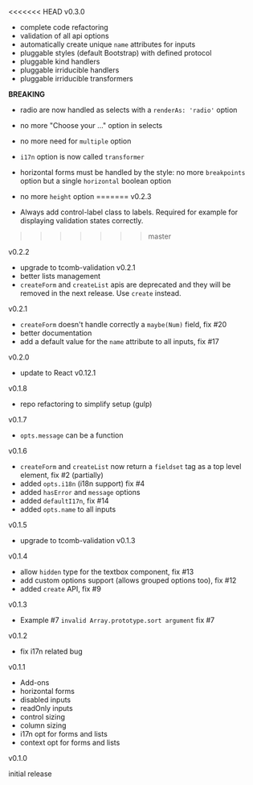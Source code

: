 <<<<<<< HEAD
v0.3.0

- complete code refactoring
- validation of all api options
- automatically create unique `name` attributes for inputs
- pluggable styles (default Bootstrap) with defined protocol
- pluggable kind handlers
- pluggable irriducible handlers
- pluggable irriducible transformers

**BREAKING**

- radio are now handled as selects with a `renderAs: 'radio'` option
- no more "Choose your ..." option in selects
- no more need for `multiple` option
- `i17n` option is now called `transformer`
- horizontal forms must be handled by the style: no more `breakpoints` option but a single `horizontal` boolean option
- no more `height` option
=======
v0.2.3

- Always add control-label class to labels. Required for example for displaying validation states correctly.
>>>>>>> master

v0.2.2

- upgrade to tcomb-validation v0.2.1
- better lists management
- `createForm` and `createList` apis are deprecated and they will be removed in the next release. Use `create` instead.

v0.2.1

- `createForm` doesn't handle correctly a `maybe(Num)` field, fix #20
- better documentation
- add a default value for the `name` attribute to all inputs, fix #17

v0.2.0

- update to React v0.12.1

v0.1.8

- repo refactoring to simplify setup (gulp)

v0.1.7

- `opts.message` can be a function

v0.1.6

- `createForm` and `createList` now return a `fieldset` tag as a top level element, fix #2 (partially)
- added `opts.i18n` (i18n support) fix #4
- added `hasError` and `message` options
- added `defaultI17n`, fix #14
- added `opts.name` to all inputs

v0.1.5

- upgrade to tcomb-validation v0.1.3

v0.1.4

- allow `hidden` type for the textbox component, fix #13
- add custom options support (allows grouped options too), fix #12
- added `create` API, fix #9

v0.1.3

- Example #7 `invalid Array.prototype.sort argument` fix #7

v0.1.2

- fix i17n related bug

v0.1.1

- Add-ons
- horizontal forms
- disabled inputs
- readOnly inputs
- control sizing
- column sizing
- i17n opt for forms and lists
- context opt for forms and lists

v0.1.0

initial release
